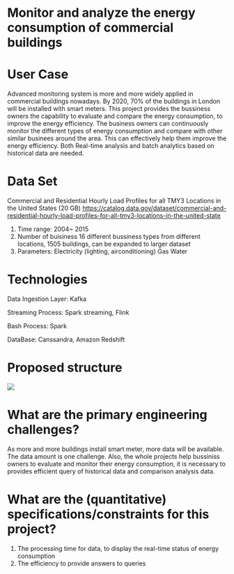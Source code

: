 
# Monitor and analyze the energy consumption of commercial buildings

# User Case
Advanced monitoring system is more and more widely applied in commercial buildings nowadays. By 2020, 70% of the buildings in London will be installed with smart meters. This project provides the bussiness owners the capability to evaluate and compare the energy consumption, to improve the energy efficiency. The business owners can continuously monitor the different types of energy consumption and compare with other similar businees around the area. This can effectively help them improve the energy efficiency. Both Real-time analysis and batch analytics based on historical data are needed.

# Data Set
Commercial and Residential Hourly Load Profiles for all TMY3 Locations in the United States (20 GB)
https://catalog.data.gov/dataset/commercial-and-residential-hourly-load-profiles-for-all-tmy3-locations-in-the-united-state
1. Time range: 2004~ 2015
2. Number of buisiness
16 different bussiness types from different locations, 1505 buildings, can be expanded to larger dataset
2. Parameters: 
Electricity (lighting, airconditioning)
Gas
Water
 
# Technologies

Data Ingestion Layer: Kafka

Streaming Process: Spark streaming, Flink

Bash Process: Spark 

DataBase: Canssandra, Amazon Redshift

# Proposed structure

![](https://github.com/siyu1/insight-engineering-project-energy-consumption/blob/master/Screenshot%202018-04-20%2012.11.47.png)

# What are the primary engineering challenges? 

As more and more buildings install smart meter, more data will be available. The data amount is one challenge. Also, the whole projects help bussiniss owners to evaluate and monitor their energy consumption, it is necessary to provides efficient query of historical data and comparison analysis data.

# What are the (quantitative) specifications/constraints for this project?
1. The processing time for data, to display the real-time status of energy consumption
2. The efficiency to provide answers to queries


